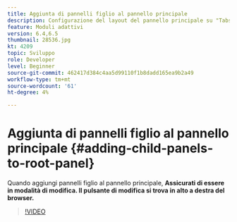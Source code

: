 ```yaml
---
title: Aggiunta di pannelli figlio al pannello principale
description: Configurazione del layout del pannello principale su "Tabs on Left" e aggiunta di pannelli figlio al pannello principale.
feature: Moduli adattivi
version: 6.4,6.5
thumbnail: 28536.jpg
kt: 4209
topic: Sviluppo
role: Developer
level: Beginner
source-git-commit: 462417d384c4aa5d99110f1b8dadd165ea9b2a49
workflow-type: tm+mt
source-wordcount: '61'
ht-degree: 4%

---
```



# Aggiunta di pannelli figlio al pannello principale {#adding-child-panels-to-root-panel}

Quando aggiungi pannelli figlio al pannello principale, **Assicurati di essere in modalità di modifica. Il pulsante di modifica si trova in alto a destra del browser.**


>[!VIDEO](https://video.tv.adobe.com/v/28536?quality=9&learn=on)

